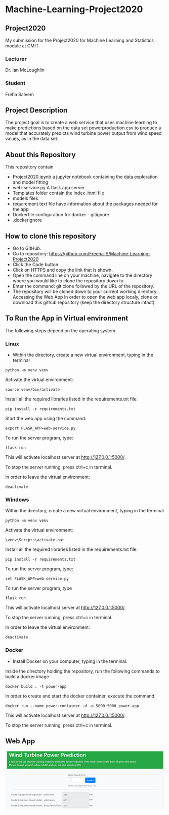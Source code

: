# Machine-Learning-Project2020
## Project2020
My submission for the Project2020 for Machine Learning and Statistics module at GMIT.

### Lecturer
Dr. Ian McLoughlin
### Student
Freha Saleem
## Project Description
The project goal is to  create a web service that uses machine learning to make predictions based on the data set powerproduction.csv to produce a model that accurately predicts wind turbine power output from wind speed
values, as in the data set.

## About this Repository
This repository contain
- Project2020.ipynb a jupyter notebook containing the data exploration and model fitting
- web-service.py A flask app server
- Templates folder contain the index .html file
- models files
- requirement.text file have information about the packages needed for the app
- Dockerfile configuration for docker
-.gitignore
- .dockerignore

## How to clone this repository
- Go to GitHub.
- Go to  repository: https://github.com/Freeha-S/Machine-Learning-Project2020
- Click the Code button.
- Click on HTTPS and copy the link that is shown.
- Open the command line on your machine, navigate to the directory where you would like to clone the repository down to.
- Enter the command: git clone followed by the URL of the repository.
- The repository will be cloned down to your current working directory.
Accessing the Web App
In order to open the web app localy, clone or download this github repository (keep the directory structure intact).

## To Run the App in Virtual environment

The following steps depend on the operating system.

### Linux

- Within the directory, create a new virtual environment, typing in the terminal
~~~~code
python -m venv venv
~~~~
Activate the virtual environment:

~~~~code
source venv/bin/activate 
~~~~
Install all the required libraries listed in the requirements.txt file:

~~~~
pip install -r requirements.txt
~~~~
Start the web app using the command:

~~~~
export FLASK_APP=web-service.py
~~~~
To run the server program, type:
~~~~
flask run
~~~~
This will activate localhost server at http://127.0.0.1:5000/.

To stop the server running, press ctrl+c in terminal.

In order to leave the virtual environment:
~~~~
deactivate
~~~~
### Windows

Within the directory, create a new virtual environment, typing in the terminal

~~~~code
python -m venv venv
~~~~
Activate the virtual environment:

~~~~code
\venv\Scripts\activate.bat
~~~~
Install all the required libraries listed in the requirements.txt file:

~~~~code
pip install -r requirements.txt
~~~~
To run the server program, type:

~~~~code
set FLASK_APP=web-service.py
~~~~
To run the server program, type

~~~~code
flask run
~~~~
 This will activate localhost server at http://127.0.0.1:5000/.

To stop the server running, press ctrl+c in terminal.

In order to leave the virtual environment:

~~~~code
deactivate
~~~~
### Docker

- Install Docker on your computer, typing in the terminal:

Inside the directory holding the repository, run the following commands to build a docker image

~~~~code
docker build . -t power-app
~~~~
In order to create and start the docker container, execute the command:

~~~~code
docker run --name power-container -d -p 5000:5000 power-app
~~~~
This will activate localhost server at http://127.0.0.1:5000/.

To stop the server running, press ctrl+c in terminal.

## Web App
![Alt text](Templates\web-service.PNG?raw=true "Application Interface")
